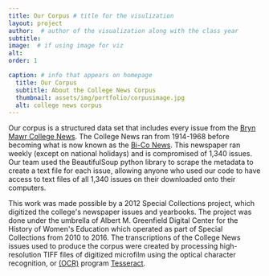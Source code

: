 ```yaml
---
title: Our Corpus # title for the visulization
layout: project
author:  # author of the visualization along with the class year 
subtitle:
image:  # if using image for viz
alt:
order: 1 

caption: # info that appears on homepage
  title: Our Corpus
  subtitle: About the College News Corpus
  thumbnail: assets/img/portfolio/corpusimage.jpg
  alt: college news corpus
---
```

<!--  
insert visualization code or embedding here
If using an image file for viz, use image variable in header
--> 


Our corpus is a structured data set that includes every issue from the [Bryn Mawr College News](https://digitalcollections.tricolib.brynmawr.edu/collections/bryn-mawr-college-news). The College News ran from 1914-1968 before becoming what is now known as the [Bi-Co News](https://bicollegenews.com). This newspaper ran weekly (except on national holidays) and is compromised of 1,340 issues. Our team used the BeautifulSoup python library to scrape the metadata to create a text file for each issue, allowing anyone who used our code to have access to text files of all 1,340 issues on their downloaded onto their computers. 

This work was made possible by a 2012 Special Collections project, which digitized the college's newspaper issues and yearbooks. The project was done under the umbrella of Albert M. Greenfield Digital Center for the History of Women's Education which operated as part of Special Collections from 2010 to 2016. The transcriptions of the College News issues used to produce the corpus were created by processing high-resolution TIFF files of digitized microfilm using the optical character recognition, or [(OCR)](https://searchcontentmanagement.techtarget.com/definition/OCR-optical-character-recognition) program [Tesseract](https://github.com/tesseract-ocr/tesseract).

<!--  
Insert your description for the project here.
--> 


